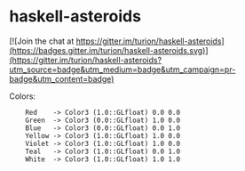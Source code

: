 # haskell-asteroids

[![Join the chat at https://gitter.im/turion/haskell-asteroids](https://badges.gitter.im/turion/haskell-asteroids.svg)](https://gitter.im/turion/haskell-asteroids?utm_source=badge&utm_medium=badge&utm_campaign=pr-badge&utm_content=badge)


Colors:

        Red    -> Color3 (1.0::GLfloat) 0.0 0.0
        Green  -> Color3 (0.0::GLfloat) 1.0 0.0
        Blue   -> Color3 (0.0::GLfloat) 0.0 1.0
        Yellow -> Color3 (1.0::GLfloat) 1.0 0.0
        Violet -> Color3 (1.0::GLfloat) 1.0 0.0
        Teal   -> Color3 (1.0::GLfloat) 0.0 1.0
        White  -> Color3 (1.0::GLfloat) 1.0 1.0